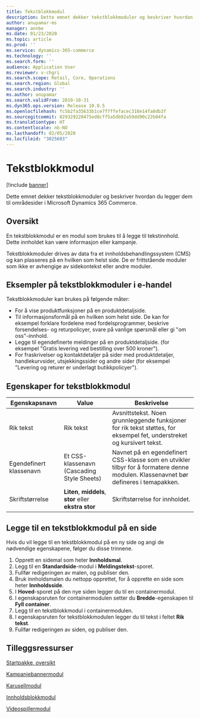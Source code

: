 ```yaml
---
title: Tekstblokkmodul
description: Dette emnet dekker tekstblokkmoduler og beskriver hvordan du legger dem til områdesider i Microsoft Dynamics 365 Commerce.
author: anupamar-ms
manager: annbe
ms.date: 01/23/2020
ms.topic: article
ms.prod: ''
ms.service: dynamics-365-commerce
ms.technology: ''
ms.search.form: ''
audience: Application User
ms.reviewer: v-chgri
ms.search.scope: Retail, Core, Operations
ms.search.region: Global
ms.search.industry: ''
ms.author: anupamar
ms.search.validFrom: 2019-10-31
ms.dyn365.ops.version: Release 10.0.5
ms.openlocfilehash: fc5b2fa35633b1ce7f7ffefacec318e14fa8db3f
ms.sourcegitcommit: 829329220475ed8cff5a5db92a59dd90c22b04fa
ms.translationtype: HT
ms.contentlocale: nb-NO
ms.lasthandoff: 02/05/2020
ms.locfileid: "3025603"
---
```

# <a name="text-block-module"></a>Tekstblokkmodul


[!include [banner](includes/banner.md)]

Dette emnet dekker tekstblokkmoduler og beskriver hvordan du legger dem til områdesider i Microsoft Dynamics 365 Commerce.

## <a name="overview"></a>Oversikt

En tekstblokkmodul er en modul som brukes til å legge til tekstinnhold. Dette innholdet kan være informasjon eller kampanje.

Tekstblokkmoduler drives av data fra et innholdsbehandlingssystem (CMS) og kan plasseres på en hvilken som helst side. De er frittstående moduler som ikke er avhengige av sidekontekst eller andre moduler.

## <a name="examples-of-text-block-modules-in-e-commerce"></a>Eksempler på tekstblokkmoduler i e-handel

Tekstblokkmoduler kan brukes på følgende måter:

* For å vise produktfunksjoner på en produktdetaljside.
* Til informasjonsformål på en hvilken som helst side. De kan for eksempel forklare fordelene med fordelsprogrammer, beskrive forsendelses- og returpolicyer, svare på vanlige spørsmål eller gi "om oss"-innhold.
* Legge til egendefinerte meldinger på en produktdetaljside. (for eksempel "Gratis levering ved bestilling over 500 kroner").
* For fraskrivelser og kontaktdetaljer på sider med produktdetaljer, handlekurvsider, utsjekkingssider og andre sider (for eksempel "Levering og returer er underlagt butikkpolicyer").

## <a name="text-block-module-properties"></a>Egenskaper for tekstblokkmodul

| Egenskapsnavn     | Value                                            | Beskrivelse |
|-------------------|--------------------------------------------------|-------------|
| Rik tekst         | Rik tekst                                        | Avsnittstekst. Noen grunnleggende funksjoner for rik tekst støttes, for eksempel fet, understreket og kursivert tekst. |
| Egendefinert klassenavn | Et CSS-klassenavn (Cascading Style Sheets)        | Navnet på en egendefinert CSS-klasse som en utvikler tilbyr for å formatere denne modulen. Klassenavnet bør defineres i temapakken. |
| Skriftstørrelse         | **Liten**, **middels**, **stor** eller **ekstra stor** | Skriftstørrelse for innholdet. |

## <a name="add-a-text-block-module-to-a-page"></a>Legge til en tekstblokkmodul på en side

Hvis du vil legge til en tekstblokkmodul på en ny side og angi de nødvendige egenskapene, følger du disse trinnene.

1. Opprett en sidemal som heter **Innholdsmal**. 
1. Legg til en **Standardside**-modul i **Meldingstekst**-sporet.
1. Fullfør redigeringen av malen, og publiser den.
1. Bruk innholdsmalen du nettopp opprettet, for å opprette en side som heter **Innholdsside**.
1. I **Hoved**-sporet på den nye siden legger du til en containermodul.
1. I egenskapsruten for containermodulen setter du **Bredde**-egenskapen til **Fyll container**.
1. Legg til en tekstblokkmodul i containermodulen. 
1. I egenskapsruten for tekstblokkmodulen legger du til tekst i feltet **Rik tekst**.
1. Fullfør redigeringen av siden, og publiser den.

## <a name="additional-resources"></a>Tilleggsressurser

[Startpakke, oversikt](starter-kit-overview.md)

[Kampanjebannermodul](add-alert.md)

[Karusellmodul](add-carousel.md)

[Innholdsblokkmodul](add-hero-module.md)

[Videospillermodul](add-video-player.md)

